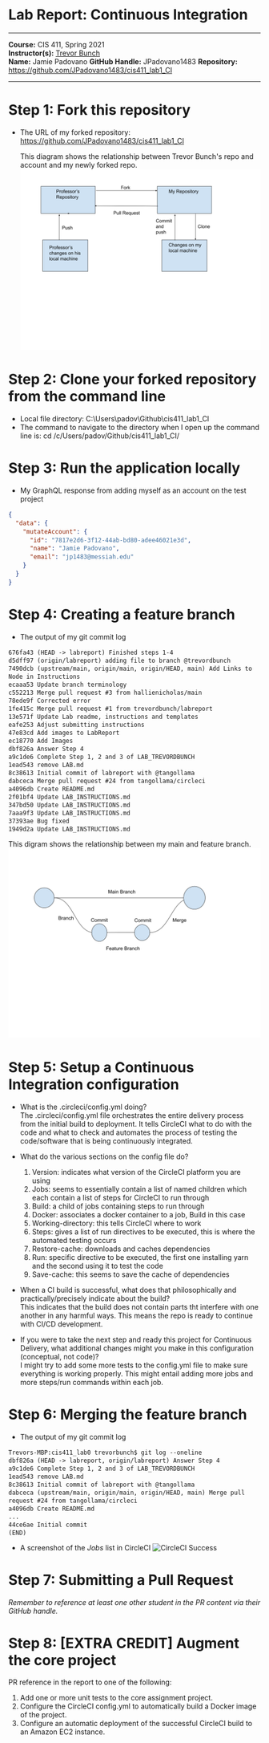 # Lab Report: Continuous Integration
___
**Course:** CIS 411, Spring 2021  
**Instructor(s):** [Trevor Bunch](https://github.com/trevordbunch)  
**Name:** Jamie Padovano
**GitHub Handle:** JPadovano1483 
**Repository:** https://github.com/JPadovano1483/cis411_lab1_CI
___

# Step 1: Fork this repository
- The URL of my forked repository: https://github.com/JPadovano1483/cis411_lab1_CI
  
  This diagram shows the relationship between Trevor Bunch's repo and account and my newly forked repo.
  ![Forked Repo Relationship](../assets/Forked%20Repository.svg)

# Step 2: Clone your forked repository from the command line  
- Local file directory: C:\Users\padov\Github\cis411_lab1_CI
- The command to navigate to the directory when I open up the command line is: cd /c/Users/padov/Github/cis411_lab1_CI/

# Step 3: Run the application locally
- My GraphQL response from adding myself as an account on the test project
``` json
{
  "data": {
    "mutateAccount": {
      "id": "7817e2d6-3f12-44ab-bd80-adee46021e3d",
      "name": "Jamie Padovano",
      "email": "jp1483@messiah.edu"
    }
  }
}
```

# Step 4: Creating a feature branch
- The output of my git commit log
```
676fa43 (HEAD -> labreport) Finished steps 1-4
d5dff97 (origin/labreport) adding file to branch @trevordbunch
7490dcb (upstream/main, origin/main, origin/HEAD, main) Add Links to Node in Instructions
ecaaa53 Update branch terminology
c552213 Merge pull request #3 from hallienicholas/main
78ede9f Corrected error
1fe415c Merge pull request #1 from trevordbunch/labreport
13e571f Update Lab readme, instructions and templates
eafe253 Adjust submitting instructions
47e83cd Add images to LabReport
ec18770 Add Images
dbf826a Answer Step 4
a9c1de6 Complete Step 1, 2 and 3 of LAB_TREVORDBUNCH
1ead543 remove LAB.md
8c38613 Initial commit of labreport with @tangollama
dabceca Merge pull request #24 from tangollama/circleci
a4096db Create README.md
2f01bf4 Update LAB_INSTRUCTIONS.md
347bd50 Update LAB_INSTRUCTIONS.md
7aaa9f3 Update LAB_INSTRUCTIONS.md
37393ae Bug fixed
1949d2a Update LAB_INSTRUCTIONS.md
```
This digram shows the relationship between my main and feature branch.
  ![Main/Feature branch relationship](../assets/Feature%20Branch%20Diagram.svg)

# Step 5: Setup a Continuous Integration configuration
- What is the .circleci/config.yml doing?  
The .circleci/config.yml file orchestrates the entire delivery process from the initial build to deployment. It tells CircleCI what to do with the code and what to check and automates the process of testing the code/software that is being continuously integrated.

- What do the various sections on the config file do?  
   1. Version: indicates what version of the CircleCI platform you are using
   2. Jobs: seems to essentially contain a list of named children which each contain a list of steps for CircleCI to run through
   3. Build: a child of jobs containing steps to run through
   4. Docker: associates a docker container to a job, Build in this case
   5. Working-directory: this tells CircleCI where to work
   6. Steps: gives a list of run directives to be executed, this is where the automated testing occurs
   7. Restore-cache: downloads and caches dependencies
   8. Run: specific directive to be executed, the first one installing yarn and the second using it to test the code
   9. Save-cache: this seems to save the cache of dependencies

- When a CI build is successful, what does that philosophically and practically/precisely indicate about the build?  
   This indicates that the build does not contain parts tht interfere with one another in any harmful ways. This means the repo is ready to continue with CI/CD development.

- If you were to take the next step and ready this project for Continuous Delivery, what additional changes might you make in this configuration (conceptual, not code)?  
   I might try to add some more tests to the config.yml file to make sure everything is working properly. This might entail adding more jobs and more steps/run commands within each job.

# Step 6: Merging the feature branch
* The output of my git commit log
```
Trevors-MBP:cis411_lab0 trevorbunch$ git log --oneline
dbf826a (HEAD -> labreport, origin/labreport) Answer Step 4
a9c1de6 Complete Step 1, 2 and 3 of LAB_TREVORDBUNCH
1ead543 remove LAB.md
8c38613 Initial commit of labreport with @tangollama
dabceca (upstream/main, origin/main, origin/HEAD, main) Merge pull request #24 from tangollama/circleci
a4096db Create README.md
...
44ce6ae Initial commit
(END)
```

* A screenshot of the _Jobs_ list in CircleCI
![CircleCI Success](../assets/circleci_success.png)

# Step 7: Submitting a Pull Request
_Remember to reference at least one other student in the PR content via their GitHub handle._



# Step 8: [EXTRA CREDIT] Augment the core project
PR reference in the report to one of the following:
1. Add one or more unit tests to the core assignment project. 
2. Configure the CircleCI config.yml to automatically build a Docker image of the project.
3. Configure an automatic deployment of the successful CircleCI build to an Amazon EC2 instance.
